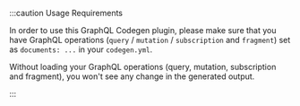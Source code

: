 :::caution Usage Requirements

In order to use this GraphQL Codegen plugin, please make sure that you have GraphQL operations (`query` / `mutation` / `subscription` and `fragment`) set as `documents: ...` in your `codegen.yml`.

Without loading your GraphQL operations (query, mutation, subscription and fragment), you won't see any change in the generated output.

:::
